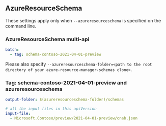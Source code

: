 ## AzureResourceSchema

These settings apply only when `--azureresourceschema` is specified on the command line.

### AzureResourceSchema multi-api

``` yaml $(azureresourceschema) && $(multiapi)
batch:
  - tag: schema-contoso-2021-04-01-preview

```

Please also specify `--azureresourceschema-folder=<path to the root directory of your azure-resource-manager-schemas clone>`.

### Tag: schema-contoso-2021-04-01-preview and azureresourceschema

``` yaml $(tag) == 'schema-contoso-2021-04-01-preview' && $(azureresourceschema)
output-folder: $(azureresourceschema-folder)/schemas

# all the input files in this apiVersion
input-file:
  - Microsoft.Contoso/preview/2021-04-01-preview/cnab.json

```
